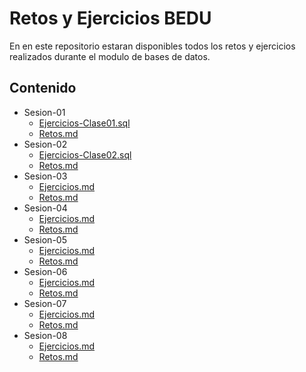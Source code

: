 # Retos y Ejercicios BEDU
En en este repositorio estaran disponibles todos los retos y ejercicios realizados durante el modulo de bases de datos.

## Contenido
- Sesion-01
    - [Ejercicios-Clase01.sql](Sesion-01/Ejercicios-Clase01.sql)<br>
    - [Retos.md](Sesion-01/Retos.md)<br>
- Sesion-02<br>
    - [Ejercicios-Clase02.sql](Session-02/Ejercicios-Clase02.sql)<br>
    - [Retos.md](Session-02/Retos.md)<br>
- Sesion-03<br>
    - [Ejercicios.md](Session-03/Ejercicios.md)<br>
    - [Retos.md](Session-03/Retos.md)<br>
- Sesion-04<br>
    - [Ejercicios.md](Session-04/Ejercicios.md)<br>
    - [Retos.md](Retos.md)<br>
- Sesion-05<br>
    - [Ejercicios.md](Session-05/Ejercicios.md)<br>
    - [Retos.md](Retos.md)<br>
- Sesion-06<br>
    - [Ejercicios.md](Session-06/Ejercicios.md)<br>
    - [Retos.md](Retos.md)<br>
- Sesion-07<br>
    - [Ejercicios.md](Session-07/Ejercicios.md)<br>
    - [Retos.md](Session-07/Retos.md)<br>
- Sesion-08<br>
    - [Ejercicios.md](Session-08/Ejercicios.md)<br>
    - [Retos.md](Session-08/Retos.md)<br>
